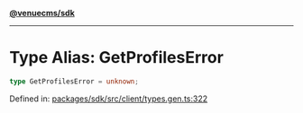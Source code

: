 [**@venuecms/sdk**](../Index.md)

***

# Type Alias: GetProfilesError

```ts
type GetProfilesError = unknown;
```

Defined in: [packages/sdk/src/client/types.gen.ts:322](https://github.com/venuecms/sdk/blob/856f3c21fe737a18a698a4045f39e91f8662f370/packages/sdk/src/client/types.gen.ts#L322)
